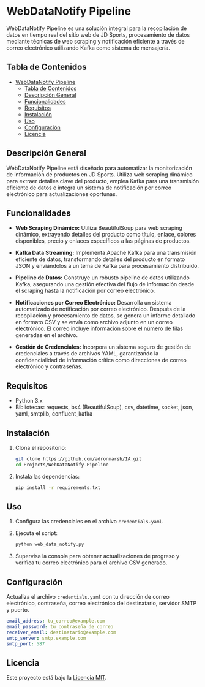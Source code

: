 # WebDataNotify Pipeline

WebDataNotify Pipeline es una solución integral para la recopilación de datos en tiempo real del sitio web de JD Sports, procesamiento de datos mediante técnicas de web scraping y notificación eficiente a través de correo electrónico utilizando Kafka como sistema de mensajería.

## Tabla de Contenidos

- [WebDataNotify Pipeline](#webdatanotify-pipeline)
  - [Tabla de Contenidos](#tabla-de-contenidos)
  - [Descripción General](#descripción-general)
  - [Funcionalidades](#funcionalidades)
  - [Requisitos](#requisitos)
  - [Instalación](#instalación)
  - [Uso](#uso)
  - [Configuración](#configuración)
  - [Licencia](#licencia)

## Descripción General

WebDataNotify Pipeline está diseñado para automatizar la monitorización de información de productos en JD Sports. Utiliza web scraping dinámico para extraer detalles clave del producto, emplea Kafka para una transmisión eficiente de datos e integra un sistema de notificación por correo electrónico para actualizaciones oportunas.

## Funcionalidades

- **Web Scraping Dinámico:** Utiliza BeautifulSoup para web scraping dinámico, extrayendo detalles del producto como título, enlace, colores disponibles, precio y enlaces específicos a las páginas de productos.

- **Kafka Data Streaming:** Implementa Apache Kafka para una transmisión eficiente de datos, transformando detalles del producto en formato JSON y enviándolos a un tema de Kafka para procesamiento distribuido.

- **Pipeline de Datos:** Construye un robusto pipeline de datos utilizando Kafka, asegurando una gestión efectiva del flujo de información desde el scraping hasta la notificación por correo electrónico.

- **Notificaciones por Correo Electrónico:** Desarrolla un sistema automatizado de notificación por correo electrónico. Después de la recopilación y procesamiento de datos, se genera un informe detallado en formato CSV y se envía como archivo adjunto en un correo electrónico. El correo incluye información sobre el número de filas generadas en el archivo.

- **Gestión de Credenciales:** Incorpora un sistema seguro de gestión de credenciales a través de archivos YAML, garantizando la confidencialidad de información crítica como direcciones de correo electrónico y contraseñas.

## Requisitos

- Python 3.x
- Bibliotecas: requests, bs4 (BeautifulSoup), csv, datetime, socket, json, yaml, smtplib, confluent_kafka

## Instalación

1. Clona el repositorio:

   ```bash
   git clone https://github.com/adronmarsh/IA.git
   cd Projects/WebDataNotify-Pipeline
   ```

2. Instala las dependencias:

   ```bash
   pip install -r requirements.txt
   ```

## Uso

1. Configura las credenciales en el archivo `credentials.yaml`.

2. Ejecuta el script:

   ```bash
   python web_data_notify.py
   ```

3. Supervisa la consola para obtener actualizaciones de progreso y verifica tu correo electrónico para el archivo CSV generado.

## Configuración

Actualiza el archivo `credentials.yaml` con tu dirección de correo electrónico, contraseña, correo electrónico del destinatario, servidor SMTP y puerto.

```yaml
email_address: tu_correo@example.com
email_password: tu_contraseña_de_correo
receiver_email: destinatario@example.com
smtp_server: smtp.example.com
smtp_port: 587
```

## Licencia

Este proyecto está bajo la [Licencia MIT](LICENSE).